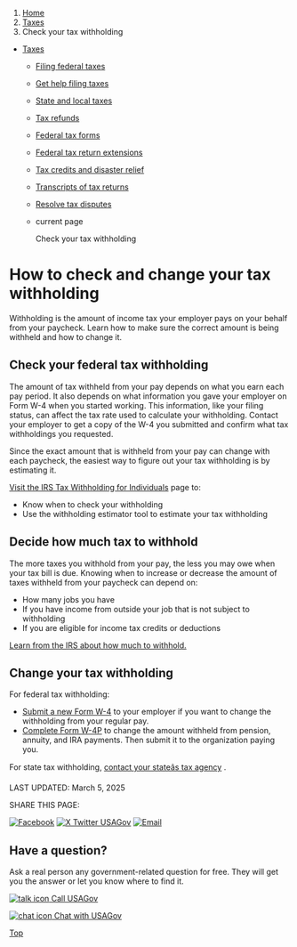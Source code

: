 1. [Home](/)
2. [Taxes](/taxes)
3. Check your tax withholding

* [Taxes](/taxes)
  + [Filing federal taxes](/file-federal-taxes)
  + [Get help filing taxes](/help-with-taxes)
  + [State and local taxes](/state-taxes)
  + [Tax refunds](/tax-refunds)
  + [Federal tax forms](/get-tax-forms)
  + [Federal tax return extensions](/federal-tax-extensions)
  + [Tax credits and disaster relief](/child-disaster-tax)
  + [Transcripts of tax returns](/tax-return-transcripts)
  + [Resolve tax disputes](/resolve-tax-disputes)
  + current page

    Check your tax withholding

How to check and change your tax withholding
============================================

Withholding is the amount of income tax your employer pays on your behalf from your paycheck. Learn how to make sure the correct amount is being withheld and how to change it.

**Check your federal tax withholding**
--------------------------------------

The amount of tax withheld from your pay depends on what you earn each pay period. It also depends on what information you gave your employer on Form W-4 when you started working. This information, like your filing status, can affect the tax rate used to calculate your withholding. Contact your employer to get a copy of the W-4 you submitted and confirm what tax withholdings you requested.

Since the exact amount that is withheld from your pay can change with each paycheck, the easiest way to figure out your tax withholding is by estimating it.

[Visit the IRS Tax Withholding for Individuals](https://www.irs.gov/individuals/employees/tax-withholding)
page to:

* Know when to check your withholding
* Use the withholding estimator tool to estimate your tax withholding

**Decide how much tax to withhold**
-----------------------------------

The more taxes you withhold from your pay, the less you may owe when your tax bill is due. Knowing when to increase or decrease the amount of taxes withheld from your paycheck can depend on:

* How many jobs you have
* If you have income from outside your job that is not subject to withholding
* If you are eligible for income tax credits or deductions

[Learn from the IRS about how much to withhold.](https://www.irs.gov/newsroom/faqs-on-the-2020-form-w-4#collapseCollapsible1702469555012_331207)

**Change your tax withholding**
-------------------------------

For federal tax withholding:

* [Submit a new Form W-4](https://www.irs.gov/forms-pubs/about-form-w-4)
  to your employer if you want to change the withholding from your regular pay.
* [Complete Form W-4P](https://www.irs.gov/forms-pubs/about-form-w-4-p)
  to change the amount withheld from pension, annuity, and IRA payments. Then submit it to the organization paying you.

For state tax withholding,
[contact your stateâs tax agency](https://taxadmin.org/fta-members/)
.

LAST UPDATED:
March 5, 2025

SHARE THIS PAGE:

[![Facebook](/themes/custom/usagov/images/social-media-icons/Facebook_Icon.svg)](https://www.facebook.com/sharer/sharer.php?u=https://www.usa.gov/check-tax-withholding&v=3)
[![X Twitter USAGov](/themes/custom/usagov/images/social-media-icons/X_Twitter_Icon.svg?version=2)](https://twitter.com/intent/tweet?source=webclient&text=https://www.usa.gov/check-tax-withholding)
[![Email](/themes/custom/usagov/images/social-media-icons/Email_Icon.svg?version=2)](mailto:?subject=https://www.usa.gov/check-tax-withholding)

Have a question?
----------------

Ask a real person any government-related question for free. They will get you the answer or let you know where to find it.

[![talk icon](/themes/custom/usagov/images/ICONS_talk.png)
Call USAGov](/phone)

[![chat icon](/themes/custom/usagov/images/ICONS_chat.png)
Chat with USAGov](/chat)

[Top](#main-content)